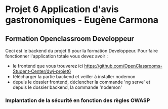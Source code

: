 # Projet 6 Application d'avis gastronomiques - Eugène Carmona 
## Formation Openclassroom Developpeur 

Ceci est le backend du projet 6 pour la formation Developpeur. Pour faire fonctionner l'application totale vous devez avoir :
  - le frontend que vous trouverez ici https://github.com/OpenClassrooms-Student-Center/dwj-projet6
  - télécharger la partie backend et veiller à installer nodemon
  - depuis le dossier frontend, déclencher la commande 'ng serve' et depuis le dossier backend, la commande 'nodemon'


### Implantation de la sécurité en fonction des règles OWASP
  
